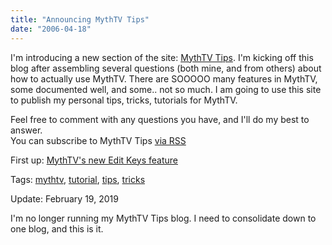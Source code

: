 ```yaml
---
title: "Announcing MythTV Tips"
date: "2006-04-18"
---
```


I'm introducing a new section of the site: [MythTV Tips](http://www.myhdbox.com/mythtips/). I'm kicking off this blog after assembling several questions (both mine, and from others) about how to actually use MythTV. There are SOOOOO many features in MythTV, some documented well, and some.. not so much. I am going to use this site to publish my personal tips, tricks, tutorials for MythTV.

Feel free to comment with any questions you have, and I'll do my best to answer.  
You can subscribe to MythTV Tips [via RSS](http://www.myhdbox.com/mythtips/atom.xml)

First up: [MythTV's new Edit Keys feature](http://www.myhdbox.com/mythtips/2006/04/mythtvs-new-edit-keys-feature-019.html)

Tags: [mythtv](http://technorati.com/tag/mythtv), [tutorial](http://technorati.com/tag/tutorial), [tips](http://technorati.com/tag/tips), [tricks](http://technorati.com/tag/tricks)

Update: February 19, 2019

I'm no longer running my MythTV Tips blog. I need to consolidate down to one blog, and this is it.
